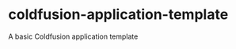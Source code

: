 coldfusion-application-template
===============================

A basic Coldfusion application template
